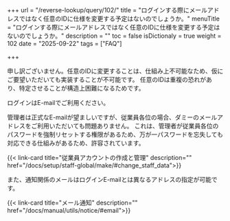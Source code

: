 +++
url = "/reverse-lookup/query/102/"
title = "ログインする際にメールアドレスではなく任意のIDに仕様を変更する予定はないのでしょうか。"
menuTitle = "ログインする際にメールアドレスではなく任意のIDに仕様を変更する予定はないのでしょうか。"
description = ""
toc = false
isDictionaly = true
weight = 102
date = "2025-09-22"
tags = ["FAQ"]

+++

申し訳ございません。任意のIDに変更することは、仕組み上不可能なため、仮にご要望いただいても実装することが不可能です。
任意のIDは重複の恐れがあり、特定させることが構造上困難になるためです。

ログインはE-mailでご利用ください。

管理者は正式なE-mailが望ましいですが、従業員各位の場合、ダミーのメールアドレスをご利用いただいても問題ありません。
これは、管理者が従業員各位のパスワードを強制リセットする権限があるため、万が一パスワードを忘失しても対応できる仕組みがあるため、許容されています。

{{< link-card title="従業員アカウントの作成と管理"  description="" href="/docs/setup/staff-global/make/#change_staff_data">}}

また、通知関係のメールはログインE-mailとは異なるアドレスの指定が可能です。

{{< link-card title="メール通知"  description="" href="/docs/manual/utils/notice/#email">}}
